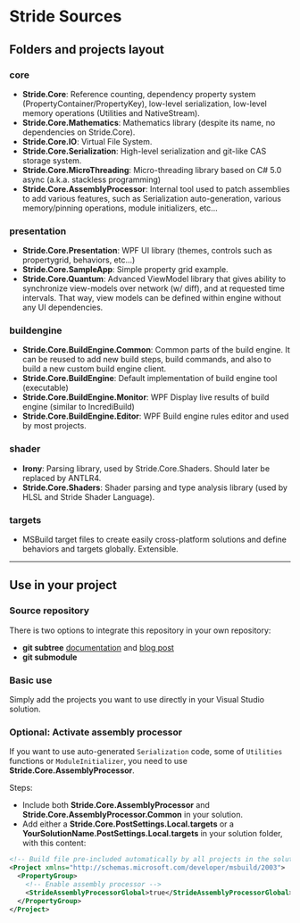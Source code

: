 Stride Sources
=============

Folders and projects layout
---------------------------

### core ###

* __Stride.Core__:
   Reference counting, dependency property system (PropertyContainer/PropertyKey), low-level serialization, low-level memory operations (Utilities and NativeStream).
* __Stride.Core.Mathematics__:
   Mathematics library (despite its name, no dependencies on Stride.Core).
* __Stride.Core.IO__:
   Virtual File System.
* __Stride.Core.Serialization__:
   High-level serialization and git-like CAS storage system.
* __Stride.Core.MicroThreading__:
   Micro-threading library based on C# 5.0 async (a.k.a. stackless programming)
* __Stride.Core.AssemblyProcessor__:
   Internal tool used to patch assemblies to add various features, such as Serialization auto-generation, various memory/pinning operations, module initializers, etc...
   
### presentation ###

* __Stride.Core.Presentation__: WPF UI library (themes, controls such as propertygrid, behaviors, etc...)
* __Stride.Core.SampleApp__: Simple property grid example.
* __Stride.Core.Quantum__: Advanced ViewModel library that gives ability to synchronize view-models over network (w/ diff), and at requested time intervals. That way, view models can be defined within engine without any UI dependencies.

### buildengine ###

* __Stride.Core.BuildEngine.Common__:
   Common parts of the build engine. It can be reused to add new build steps, build commands, and also to build a new custom build engine client.
* __Stride.Core.BuildEngine__: Default implementation of build engine tool (executable)
* __Stride.Core.BuildEngine.Monitor__: WPF Display live results of build engine (similar to IncrediBuild)
* __Stride.Core.BuildEngine.Editor__: WPF Build engine rules editor
and used by most projects.

### shader ###

* __Irony__: Parsing library, used by Stride.Core.Shaders. Should later be replaced by ANTLR4.
* __Stride.Core.Shaders__: Shader parsing and type analysis library (used by HLSL and Stride Shader Language).

### targets ###

* MSBuild target files to create easily cross-platform solutions and define behaviors and targets globally. Extensible.

----------

Use in your project
-------------------

### Source repository ###

There is two options to integrate this repository in your own repository:

* __git subtree__ [documentation](https://github.com/git/git/blob/master/contrib/subtree/git-subtree.txt) and [blog post](http://psionides.eu/2010/02/04/sharing-code-between-projects-with-git-subtree/)
* __git submodule__

### Basic use ###

Simply add the projects you want to use directly in your Visual Studio solution.

### Optional: Activate assembly processor ###

If you want to use auto-generated `Serialization` code, some of `Utilities` functions or `ModuleInitializer`, you need to use __Stride.Core.AssemblyProcessor__.

Steps:

* Include both __Stride.Core.AssemblyProcessor__ and __Stride.Core.AssemblyProcessor.Common__ in your solution.
* Add either a __Stride.Core.PostSettings.Local.targets__ or a __YourSolutionName.PostSettings.Local.targets__ in your solution folder, with this content:

```xml
<!-- Build file pre-included automatically by all projects in the solution -->
<Project xmlns="http://schemas.microsoft.com/developer/msbuild/2003">
  <PropertyGroup>
    <!-- Enable assembly processor -->
    <StrideAssemblyProcessorGlobal>true</StrideAssemblyProcessorGlobal>
  </PropertyGroup>
</Project>
```
